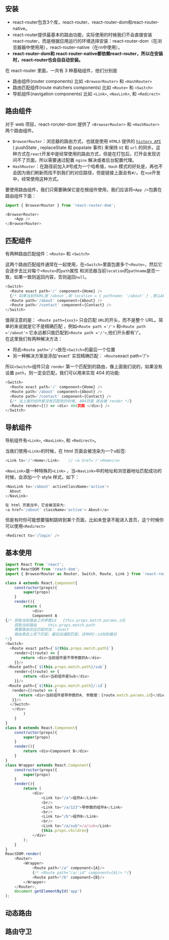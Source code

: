 ## 安装

* react-router包含3个库，react-router、react-router-dom和react-router-native。
* react-router提供最基本的路由功能，实际使用的时候我们不会直接安装react-router，而是根据应用运行的环境选择安装：react-router-dom（在浏览器器中使⽤用），react-router-native（在rn中使用）。
* &#x20;**react-router-dom和 react-router-native都依赖react-router，所以在安装时，react-router也会⾃自动安装。**

在 react-router 里面，一共有 3 种基础组件，他们分别是

* 路由组件(router components) 比如 `<BrowserRouter>` 和 `<HashRouter>`
* 路由匹配组件(route matchers components) 比如 `<Route>` 和 `<Switch>`
* 导航组件(navigation components) 比如 `<Link>`, `<NavLink>`, 和 `<Redirect>`

## 路由组件

对于 web 项目，react-roruter-dom 提供了 `<BrowserRouter>` 和 `<HashRouter>`两个路由组件。

* `BrowserRouter`：浏览器的路由方式，也就是使用 `HTML5` 提供的 [`history API`](https://link.juejin.cn?target=https%3A%2F%2Fdeveloper.mozilla.org%2Fzh-CN%2Fdocs%2FWeb%2FAPI%2FHistory "https://developer.mozilla.org/zh-CN/docs/Web/API/History") ( pushState , replaceState 和 popstate 事件) 来保持 `UI` 和 `url` 的同步。这种方式在`react`开发中是经常使用的路由方式，但是在打包后，打开会发现访问不了页面，所以需要通过配置 `nginx` 解决或者后台配置代理。
* `HashRouter`：在路径前加入#号成为一个哈希值，`Hash` 模式的好处是，再也不会因为我们刷新而找不到我们的对应路径，但是链接上面会有`#/`。在`vue`开发中，经常使用这种方式。

要使用路由组件，我们只需要确保它是在根组件使用，我们应该将`<App />`包裹在路由组件下面：

```javascript
import { BrowserRouter } from 'react-router-dom';

<BrowserRouter>
    <App />
</BrowserRouter>
```

## 匹配组件

有两种路由匹配组件：`<Route>` 和 `<Switch>`

这两个路由匹配组件通常在一起使用，在`<Switch>`里面包裹多个`<Route>`，然后它会逐步去比对每个`<Route>`的`path`属性 和浏览器当前`location`的`pathname`是否一致，如果一致则返回内容，否则返回`null`。

```javascript
<Switch>
  <Route exact path='/' component={Home} />
  {/* 如果当前的URL是`/about`,即 location = { pathname: '/about' } ,那么About组件就应该被渲染，其余的Route就会被忽略 */
  <Route path='/about' component={About} />
  <Route path='/contact' component={Contact} />
</Switch>
```

值得注意的是： `<Route path={xxx}>` 只会匹配 `URL`的开头，而不是整个 URL。简单的来说就是它不是精确匹配 ，例如`<Route path ='/'>` 和`<Route path ='/about'>` 它永远都只能匹配到`<Route path ='/'>`,他们开头都有'/'。\
在这里我们有两种解决方法：

* 将此`<Route path='/'>`放在`<Switch>`的最后一个位置
* 另一种解决方案是添加'exact' 实现精确匹配： `<Route`exact path='/'>

所以`<Switch>`组件只会 `render` 第一个匹配到的路由，像上面我们说的，如果没有设置 `path`，则一定会匹配，我们可以用来实现 404 的功能:

```javascript
<Switch>
  <Route exact path='/' component={Home} />
  <Route path='/about' component={About} />
  <Route path='/contact' component={Contact} />
  {/* 当上面的组件都没有匹配到的时候, 404页面 就会被 render */}
  <Route render={() => <div> 404页面 </div>} />
</Switch>
```

## 导航组件

导航组件有`<Link>`, `<NavLink>`, 和 `<Redirect>`。

当我们使用`<Link>`的时候，在 html 页面会被渲染为一个`a`标签:

```javascript
<Link to='/'>Home</Link>    // <a href='/'>Home</a>
```

`<NavLink>`是一种特殊的`<Link>` ，当`<NavLink>`中的地址和浏览器地址匹配成功的时候，会添加一个 style 样式，如下：

```javascript
<NavLink to='/about' activeClassName='active'>
  About
</NavLink>

在 html 页面当中，它会被渲染为:
<a href='/about' className='active'> About</a>
```

但是有时你可能想要强制跳转到某个页面，比如未登录不能进入首页，这个时候你可以使用`<Redirect>`

```javascript
<Redirect to='/login' />
```

## 基本使用

```javascript
import React from 'react';
import ReactDOM from 'react-dom';
import { BrowserRouter as Router, Switch, Route, Link } from 'react-router-dom'

class A extends React.Component{
    constructor(props){
        super(props)
    }
    render(){
        return (
            <div>
            Component A
{/* 获取当前路由上的参数id   {this.props.match.params.id}
    获取当前路由     this.props.match.path
    需要路由完全匹配时加： exact
    路由表自上而下匹配，最后加通配匹配。这种的/:id加到最后
*/}
<Switch>
  <Route exact path={`${this.props.match.path}`}
    render={(route) => {
       return <div>当前组件是不带参数的A</div>
    }}/>
 <Route path={`${this.props.match.path}/sub`}
    render={(route) => {
        return <div>当前组件是Sub</div>
    }}/>
 <Route path={`${this.props.match.path}/:id`}
   render={(route) => {
      return <div>当前组件是带参数的A, 参数是：{route.match.params.id}</div>
   }}/>
  </Switch>
   </div>
        )
    }
}
class B extends React.Component{
    constructor(props){
        super(props)
    }
    render(){
        return <div>Component B</div>
    }
}
class Wrapper extends React.Component{
    constructor(props){
        super(props)
    }
    render(){
        return (
            <div>
                <Link to="/a">组件A</Link>
                <br/>
                <Link to="/a/123">带参数的组件A</Link>
                <br/>
                <Link to="/b">组件B</Link>
                <br/>
                <Link to="/a/sub">/a/sub</Link>
                {this.props.children}
            </div>
        );
    }
}
ReactDOM.render(
    <Router>
        <Wrapper>
            <Route path="/a" component={A}/>
            {/* <Route path="/a/:id" component={A}/> */}
            <Route path="/b" component={B}/>
        </Wrapper>
    </Router>,
    document.getElementById('app')
);
```

## 动态路由

## 路由守卫
